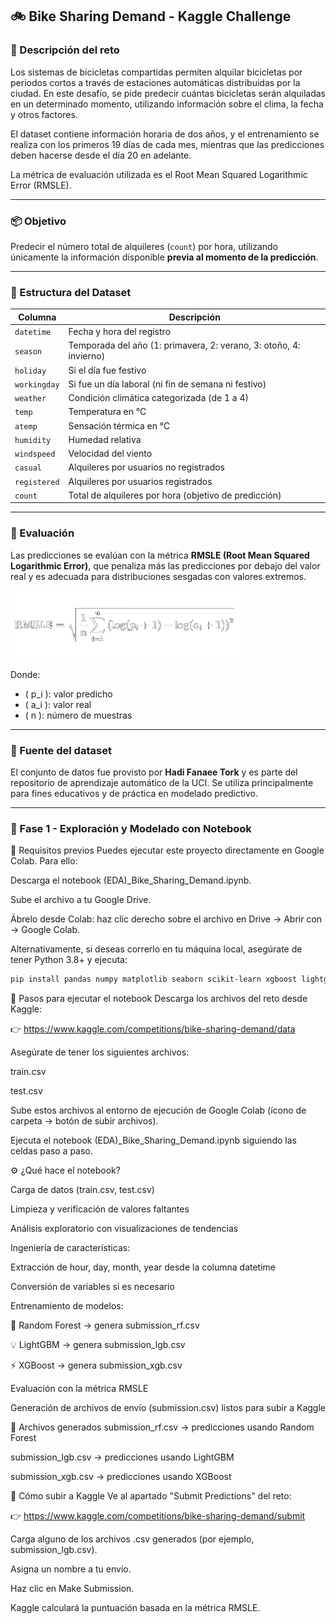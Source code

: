 ## 🚲 Bike Sharing Demand - Kaggle Challenge

### 📌 Descripción del reto
Los sistemas de bicicletas compartidas permiten alquilar bicicletas por periodos cortos a través de estaciones automáticas distribuidas por la ciudad. En este desafío, se pide predecir cuántas bicicletas serán alquiladas en un determinado momento, utilizando información sobre el clima, la fecha y otros factores.

El dataset contiene información horaria de dos años, y el entrenamiento se realiza con los primeros 19 días de cada mes, mientras que las predicciones deben hacerse desde el día 20 en adelante.

La métrica de evaluación utilizada es el Root Mean Squared Logarithmic Error (RMSLE).

---

### 📦 Objetivo

Predecir el número total de alquileres (`count`) por hora, utilizando únicamente la información disponible **previa al momento de la predicción**.

---

### 📁 Estructura del Dataset

| Columna      | Descripción |
|--------------|-------------|
| `datetime`   | Fecha y hora del registro |
| `season`     | Temporada del año (1: primavera, 2: verano, 3: otoño, 4: invierno) |
| `holiday`    | Si el día fue festivo |
| `workingday` | Si fue un día laboral (ni fin de semana ni festivo) |
| `weather`    | Condición climática categorizada (de 1 a 4) |
| `temp`       | Temperatura en °C |
| `atemp`      | Sensación térmica en °C |
| `humidity`   | Humedad relativa |
| `windspeed`  | Velocidad del viento |
| `casual`     | Alquileres por usuarios no registrados |
| `registered` | Alquileres por usuarios registrados |
| `count`      | Total de alquileres por hora (objetivo de predicción) |

---

### 🧪 Evaluación

Las predicciones se evalúan con la métrica **RMSLE (Root Mean Squared Logarithmic Error)**, que penaliza más las predicciones por debajo del valor real y es adecuada para distribuciones sesgadas con valores extremos.

![Captura de la formula RMSLE](RMSLE.png)

Donde:
- \( p_i \): valor predicho
- \( a_i \): valor real
- \( n \): número de muestras

---

### 🔗 Fuente del dataset

El conjunto de datos fue provisto por **Hadi Fanaee Tork** y es parte del repositorio de aprendizaje automático de la UCI. Se utiliza principalmente para fines educativos y de práctica en modelado predictivo.

---

### 🧪 Fase 1 - Exploración y Modelado con Notebook

🔧 Requisitos previos
Puedes ejecutar este proyecto directamente en Google Colab. Para ello:

Descarga el notebook (EDA)_Bike_Sharing_Demand.ipynb.

Sube el archivo a tu Google Drive.

Ábrelo desde Colab: haz clic derecho sobre el archivo en Drive → Abrir con → Google Colab.

Alternativamente, si deseas correrlo en tu máquina local, asegúrate de tener Python 3.8+ y ejecuta:

```bash
pip install pandas numpy matplotlib seaborn scikit-learn xgboost lightgbm
```

📝 Pasos para ejecutar el notebook
Descarga los archivos del reto desde Kaggle:

👉 https://www.kaggle.com/competitions/bike-sharing-demand/data

Asegúrate de tener los siguientes archivos:

train.csv

test.csv

Sube estos archivos al entorno de ejecución de Google Colab (ícono de carpeta → botón de subir archivos).

Ejecuta el notebook (EDA)_Bike_Sharing_Demand.ipynb siguiendo las celdas paso a paso.

⚙️ ¿Qué hace el notebook?

Carga de datos (train.csv, test.csv)

Limpieza y verificación de valores faltantes

Análisis exploratorio con visualizaciones de tendencias

Ingeniería de características:

Extracción de hour, day, month, year desde la columna datetime

Conversión de variables si es necesario

Entrenamiento de modelos:

🎲 Random Forest → genera submission_rf.csv

💡 LightGBM → genera submission_lgb.csv

⚡ XGBoost → genera submission_xgb.csv

Evaluación con la métrica RMSLE

Generación de archivos de envío (submission.csv) listos para subir a Kaggle

📂 Archivos generados
submission_rf.csv → predicciones usando Random Forest

submission_lgb.csv → predicciones usando LightGBM

submission_xgb.csv → predicciones usando XGBoost

🚀 Cómo subir a Kaggle
Ve al apartado "Submit Predictions" del reto:

👉 https://www.kaggle.com/competitions/bike-sharing-demand/submit

Carga alguno de los archivos .csv generados (por ejemplo, submission_lgb.csv).

Asigna un nombre a tu envío.

Haz clic en Make Submission.

Kaggle calculará la puntuación basada en la métrica RMSLE.
